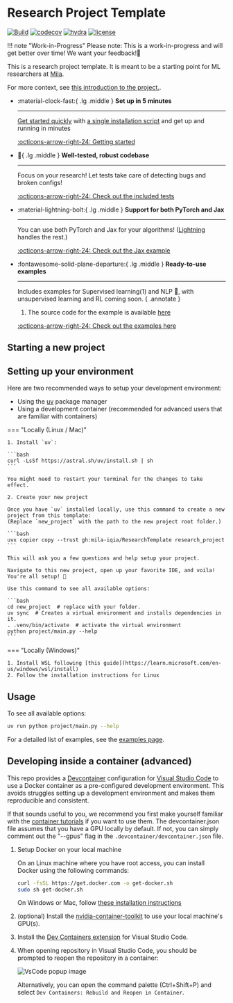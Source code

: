 # Research Project Template

[![Build](https://github.com/mila-iqia/ResearchTemplate/actions/workflows/build.yml/badge.svg?branch=master)](https://github.com/mila-iqia/ResearchTemplate/actions/workflows/build.yml)
[![codecov](https://codecov.io/gh/mila-iqia/ResearchTemplate/graph/badge.svg?token=I2DYLK8NTD)](https://codecov.io/gh/mila-iqia/ResearchTemplate)
[![hydra](https://img.shields.io/badge/Config-Hydra_1.3-89b8cd)](https://hydra.cc/)
[![license](https://img.shields.io/badge/License-MIT-green.svg?labelColor=gray)](https://github.com/mila-iqia/ResearchTemplate#license)

!!! note "Work-in-Progress"
    Please note: This is a work-in-progress and will get better over time! We want your feedback!🙏

This is a research project template. It is meant to be a starting point for ML researchers at [Mila](https://mila.quebec/en).

For more context, see [this  introduction to the project.](intro.md).

<div class="grid cards" markdown>

- :material-clock-fast:{ .lg .middle } __Set up in 5 minutes__

    ---

    [Get started quickly](#starting-a-new-project) with [a single installation script](#) and get up
    and running in minutes

    [:octicons-arrow-right-24: Getting started](#starting-a-new-project)

- :test_tube:{ .lg .middle } __Well-tested, robust codebase__

    ---

    Focus on your research! Let tests take care of detecting bugs and broken configs!

    [:octicons-arrow-right-24: Check out the included tests](features/testing.md)

- :material-lightning-bolt:{ .lg .middle } __Support for both PyTorch and Jax__

    ---

    You can use both PyTorch and Jax for your algorithms!
    ([Lightning](https://lightning.ai/docs/pytorch/stable/) handles the rest.)

    [:octicons-arrow-right-24: Check out the Jax example](features/jax.md)

- :fontawesome-solid-plane-departure:{ .lg .middle } __Ready-to-use examples__

    ---

    Includes examples for Supervised learning(1) and NLP 🤗, with unsupervised learning and RL coming soon.
    { .annotate }

    1. The source code for the example is available [here](https://github.com/mila-iqia/ResearchTemplate/blob/master/project/algorithms/example.py)

    [:octicons-arrow-right-24: Check out the examples here](examples/index.md)

<!--
-   :material-scale-balance:{ .lg .middle } __Open Source, MIT__

    ---

    Material for MkDocs is licensed under MIT and available on [GitHub]

    [:octicons-arrow-right-24: License](#) -->

</div>


## Starting a new project

<!-- To create a new project using this template, [_*Click Here*_](https://github.com/new?template_name=ResearchTemplate&template_owner=mila-iqia) or on the green "Use this template" button on [the template's GitHub repository](https://github.com/mila-iqia/ResearchTemplate). -->


## Setting up your environment

Here are two recommended ways to setup your development environment:

* Using the [uv](https://rye.astral.sh/) package manager
* Using a development container (recommended for advanced users that are familiar with containers)


=== "Locally (Linux / Mac)"


    1. Install `uv`:

    ```bash
    curl -LsSf https://astral.sh/uv/install.sh | sh
    ```

    You might need to restart your terminal for the changes to take effect.

    2. Create your new project

    Once you have `uv` installed locally, use this command to create a new project from this template:
    (Replace `new_project` with the path to the new project root folder.)

    ```bash
    uvx copier copy --trust gh:mila-iqia/ResearchTemplate research_project
    ```

    This will ask you a few questions and help setup your project.

    Navigate to this new project, open up your favorite IDE, and voila! You're all setup! 🎊

    Use this command to see all available options:

    ```bash
    cd new_project  # replace with your folder.
    uv sync  # Creates a virtual environment and installs dependencies in it.
    . .venv/bin/activate  # activate the virtual environment
    python project/main.py --help
    ```


=== "Locally (Windows)"

    1. Install WSL following [this guide](https://learn.microsoft.com/en-us/windows/wsl/install)
    2. Follow the installation instructions for Linux

<!--
=== "On a SLURM cluster"

    1. Clone your new repo and navigate into it

        ```bash
        git clone https://www.github.com/your-username/your-repo-name
        cd your-repo-name
        ```

    2. (Mila cluster) - Launch the setup script

        If you're on the `mila` cluster, you can run the setup script on a *compute* node, just to be nice:

        ```console
        srun --pty --gres=gpu:1 --cpus-per-task=4 --mem=16G --time=00:10:00 scripts/mila_setup.sh
        ```
 -->

## Usage

To see all available options:

```bash
uv run python project/main.py --help
```

For a detailed list of examples, see the [examples page](examples/index.md).


## Developing inside a container (advanced)

This repo provides a [Devcontainer](https://code.visualstudio.com/docs/remote/containers) configuration for [Visual Studio Code](https://code.visualstudio.com/) to use a Docker container as a pre-configured development environment. This avoids struggles setting up a development environment and makes them reproducible and consistent.

If that sounds useful to you, we recommend you first make yourself familiar with the [container tutorials](https://code.visualstudio.com/docs/remote/containers-tutorial) if you want to use them. The devcontainer.json file assumes that you have a GPU locally by default. If not, you can simply comment out the "--gpus" flag in the `.devcontainer/devcontainer.json` file.


1. Setup Docker on your local machine

    On an Linux machine where you have root access, you can install Docker using the following commands:

    ```bash
    curl -fsSL https://get.docker.com -o get-docker.sh
    sudo sh get-docker.sh
    ```

    On Windows or Mac, follow [these installation instructions](https://code.visualstudio.com/docs/remote/containers#_installation)

2. (optional) Install the [nvidia-container-toolkit](https://docs.nvidia.com/datacenter/cloud-native/container-toolkit/latest/install-guide.html) to use your local machine's GPU(s).

3. Install the [Dev Containers extension](vscode:extension/ms-vscode-remote.remote-containers) for Visual Studio Code.

4. When opening repository in Visual Studio Code, you should be prompted to reopen the repository in a container:

    ![VsCode popup image](https://github.com/mila-iqia/ResearchTemplate/assets/13387299/37d00ce7-1214-44b2-b1d6-411ee286999f)

    Alternatively, you can open the command palette (Ctrl+Shift+P) and select `Dev Containers: Rebuild and Reopen in Container`.
